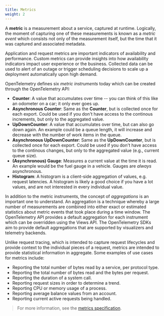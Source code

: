 ```yaml
---
title: Metrics
weight: 2
---
```


A **metric** is a measurement about a service, captured at runtime. Logically,
the moment of capturing one of these measurements is known as a _metric event_
which consists not only of the measurement itself, but the time that it was
captured and associated metadata.

Application and request metrics are important indicators of availability and
performance. Custom metrics can provide insights into how availability
indicators impact user experience or the business. Collected data can be used to
alert of an outage or trigger scheduling decisions to scale up a deployment
automatically upon high demand.

OpenTelemetry defines six _metric instruments_ today which can be created through
the OpenTelemetry API:

- **Counter**: A value that accumulates over time -- you can think of this like an
  odometer on a car; it only ever goes up.
- **Asynchronous Counter**: Same as the **Counter**, but is collected once for each
  export. Could be used if you don't have access to the continous increments, but
  only to the aggregated value.
- **UpDownCounter**: A value that accumulates over time, but can also go down again.
  An example could be a queue length, it will increase and decrease with the number
  of work items in the queue.
- **Asynchronous UpDownCounter**: Same as the **UpDownCounter**, but is collected
  once for each export. Could be used if you don't have access to the continous
  changes, but only to the aggregated value (e.g., current queue size).
- **(Asynchronous) Gauge**: Measures a current value at the time it is read. An
  example would be the fuel gauge in a vehicle. Gauges are _always_ asynchronous. 
- **Histogram**: A histogram is a client-side aggregation of values, e.g. request
  latencies. A histogram is likely a good choice if you have a lot values, and are
  not interested in every individual value.

In addition to the metric instruments, the concept of _aggregations_ is an
important one to understand. An aggregation is a technique whereby a large
number of measurements are combined into either exact or estimated statistics
about metric events that took place during a time window. The OpenTelemetry API
provides a default aggregation for each instrument which can be overridden using
the Views API. The OpenTelemetry SDKs aim to provide default aggregations that
are supported by visualizers and telemetry backends.

Unlike request tracing, which is intended to capture request lifecycles and
provide context to the individual pieces of a request, metrics are intended to
provide statistical information in aggregate. Some examples of use cases for
metrics include:

- Reporting the total number of bytes read by a service, per protocol type.
- Reporting the total number of bytes read and the bytes per request.
- Reporting the duration of a system call.
- Reporting request sizes in order to determine a trend.
- Reporting CPU or memory usage of a process.
- Reporting average balance values from an account.
- Reporting current active requests being handled.

> For more information, see the [metrics specification][].

[metrics specification]: /docs/reference/specification/overview/#metric-signal
